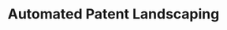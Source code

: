 ---
associated_papers: https://link.springer.com/content/pdf/10.1007%2Fs10506-018-9222-4.pdf
authors: Google Patents, Aaron Abood, Dave Feltenberger
description: Patent landscaping is the process of finding patents related to a particular
  topic. It is important for companies, investors, governments, and academics seeking
  to gauge innovation and assess risk. However, there is no broadly recognized best
  approach to landscaping. Frequently, patent landscaping is a bespoke human-driven
  process that relies heavily on complex queries over bibliographic patent databases.
  This tool can be used to perform Automated Patent Landscaping, an approach that
  jointly leverages human domain expertise, heuristics based on patent metadata, and
  machine learning to generate high-quality patent landscapes with minimal effort.
documentation: https://github.com/google/patents-public-data/tree/master/models/landscaping
location: https://github.com/google/patents-public-data/tree/master/models/landscaping
shortname: patent_landscaping
tags:
- machine learning
- ' patent landscaping'
- ' citation'
terms_of_use: http://www.apache.org/licenses/LICENSE-2.0
title: Automated Patent Landscaping
uuid: 23999351-4c68-4e28-aec2-9b16e18e4d9c
---